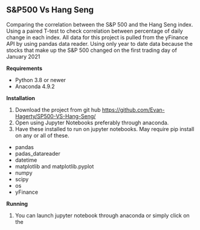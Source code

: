 ## S&P500 Vs Hang Seng
Comparing the correlation between the S&amp;P 500 and the Hang Seng index. Using a paired T-test to check correlation between percentage of daily change in each index. 
All data for this project is pulled from the yFinance API by using pandas data reader. Using only year to date data because the stocks that make up the S&P 500 changed on the first trading day of January 2021

**Requirements**
- Python 3.8 or newer
- Anaconda 4.9.2

**Installation**
1. Download the project from git hub https://github.com/Evan-Hagerty/SP500-VS-Hang-Seng/
2. Open using Jupyter Notebooks preferably through anaconda. 
3. Have these installed to run on jupyter notebooks. May require pip install on any or all of these.  
  - pandas
  - padas_datareader
  - datetime
  - matplotlib and matplotlib.pyplot
  - numpy
  - scipy
  - os 
  - yFinance 

**Running**
1. You can launch jupyter notebook through anaconda or simply click on the 
